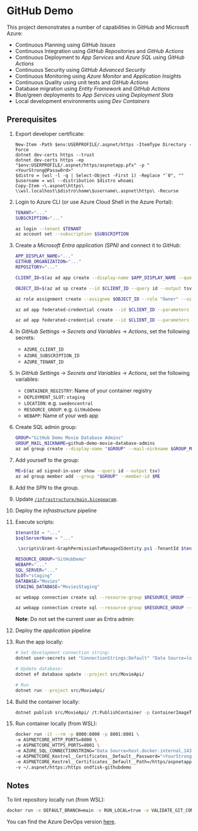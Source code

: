 # GitHub Demo

This project demonstrates a number of capabilities in GitHub and Microsoft Azure:

- Continuous Planning using _GitHub Issues_
- Continuous Integration using _GitHub Repositories_ and _GitHub Actions_
- Continuous Deployment to _App Services_ and _Azure SQL_ using _GitHub Actions_
- Continuous Security using _GitHub Advanced Security_
- Continuous Monitoring using _Azure Monitor_ and _Application Insights_
- Continuous Quality using unit tests and _GitHub Actions_
- Database migration using _Entity Framework_ and _GitHub Actions_
- Blue/green deployments to _App Services_ using _Deployment Slots_
- Local development environments using _Dev Containers_

## Prerequisites

1. Export developer certificate:

   ```pwsh
   New-Item -Path $env:USERPROFILE/.aspnet/https -ItemType Directory -Force
   dotnet dev-certs https --trust
   dotnet dev-certs https -ep "$env:USERPROFILE/.aspnet/https/aspnetapp.pfx" -p "<YourStrong@Passw0rd>"
   $distro = (wsl -l -q | Select-Object -First 1) -Replace "`0", ""
   $username = wsl --distribution $distro whoami
   Copy-Item ~\.aspnet\https\ \\wsl.localhost\$distro\home\$username\.aspnet\https\ -Recurse
   ```

1. Login to Azure CLI (or use Azure Cloud Shell in the Azure Portal):

   ```bash
   TENANT="..."
   SUBSCRIPTION="..."

   az login --tenant $TENANT
   az account set --subscription $SUBSCRIPTION
   ```

1. Create a _Microsoft Entra application (SPN)_ and connect it to _GitHub_:

   ```bash
   APP_DISPLAY_NAME="..."
   GITHUB_ORGANIZATION="..."
   REPOSITORY="..."

   CLIENT_ID=$(az ad app create --display-name $APP_DISPLAY_NAME --query appId --output tsv)

   OBJECT_ID=$(az ad sp create --id $CLIENT_ID --query id --output tsv)

   az role assignment create --assignee $OBJECT_ID --role "Owner" --scope "/subscriptions/$SUBSCRIPTION"

   az ad app federated-credential create --id $CLIENT_ID --parameters "{ \"name\": \"$GITHUB_ORGANIZATION-$REPOSITORY-Environment-Staging\", \"issuer\": \"https://token.actions.githubusercontent.com\", \"subject\": \"repo:$GITHUB_ORGANIZATION/$REPOSITORY:environment:Staging\", \"description\": \"Deploy to staging environment\", \"audiences\": [ \"api://AzureADTokenExchange\" ] }"

   az ad app federated-credential create --id $CLIENT_ID --parameters "{ \"name\": \"$GITHUB_ORGANIZATION-$REPOSITORY-Environment-Production\", \"description\": \"Deploy to production environment\", \"issuer\": \"https://token.actions.githubusercontent.com\", \"subject\": \"repo:$GITHUB_ORGANIZATION/$REPOSITORY:environment:Production\", \"audiences\": [ \"api://AzureADTokenExchange\" ] }"
   ```

1. In _GitHub Settings_ -> _Secrets and Variables_ -> _Actions_, set the following secrets:
   - `AZURE_CLIENT_ID`
   - `AZURE_SUBSCRIPTION_ID`
   - `AZURE_TENANT_ID`

1. In _GitHub Settings_ -> _Secrets and Variables_ -> _Actions_, set the following variables:
   - `CONTAINER_REGISTRY`: Name of your container registry
   - `DEPLOYMENT_SLOT`: `staging`
   - `LOCATION`: e.g. `swedencentral`
   - `RESOURCE_GROUP`: e.g. `GitHubDemo`
   - `WEBAPP`: Name of your web app

1. Create SQL admin group:

   ```bash
   GROUP="GitHub Demo Movie Database Admins"
   GROUP_MAIL_NICKNAME=github-demo-movie-database-admins
   az ad group create --display-name "$GROUP" --mail-nickname $GROUP_MAIL_NICKNAME
   ```

1. Add yourself to the group:

   ```bash
   ME=$(az ad signed-in-user show --query id --output tsv)
   az ad group member add --group "$GROUP" --member-id $ME
   ```

1. Add the _SPN_ to the group.
1. Update [`/infrastructure/main.bicepparam`](/infrastructure/main.bicepparam).
1. Deploy the _infrastructure_ pipeline
1. Execute scripts:

   ```powershell
   $tenantId = "..."
   $sqlServerName = "..."

   .\scripts\Grant-GraphPermissionToManagedIdentity.ps1 -TenantId $tenantId -IdentityName $sqlServerName -Permissions @("User.Read.All", "GroupMember.Read.All", "Application.Read.All")
   ```

   ```bash
   RESOURCE_GROUP="GitHubDemo"
   WEBAPP="..."
   SQL_SERVER="..."
   SLOT="staging"
   DATABASE="Movies"
   STAGING_DATABASE="MoviesStaging"

   az webapp connection create sql --resource-group $RESOURCE_GROUP --name $WEBAPP --slot $SLOT --target-resource-group $RESOURCE_GROUP --server $SQL_SERVER --database $STAGING_DATABASE --system-identity --client-type dotnet --connection $STAGING_DATABASE --new

   az webapp connection create sql --resource-group $RESOURCE_GROUP --name $WEBAPP --target-resource-group $RESOURCE_GROUP --server $SQL_SERVER --database $DATABASE --system-identity --client-type dotnet --connection $DATABASE --new
   ```

   **Note**: Do not set the current user as Entra admin:

1. Deploy the _application_ pipeline
1. Run the app locally:

   ```bash
   # Set development connection string:
   dotnet user-secrets set "ConnectionStrings:Default" "Data Source=localhost,1433;Initial Catalog=Movies;User ID=sa;Password=<YourStrong@Passw0rd>;TrustServerCertificate=True" --project src/MovieApi/

   # Update database:
   dotnet ef database update --project src/MovieApi/

   # Run
   dotnet run --project src/MovieApi/
   ```

1. Build the container locally:

   ```bash
   dotnet publish src/MovieApi/ /t:PublishContainer -p ContainerImageTags=latest
   ```

1. Run container locally (from WSL):

   ```bash
   docker run -it --rm -p 8000:8000 -p 8001:8001 \
   -e ASPNETCORE_HTTP_PORTS=8000 \
   -e ASPNETCORE_HTTPS_PORTS=8001 \
   -e AZURE_SQL_CONNECTIONSTRING="Data Source=host.docker.internal,1433;Initial Catalog=Movies;User ID=sa;Password=<YourStrong@Passw0rd>;TrustServerCertificate=True" \
   -e ASPNETCORE_Kestrel__Certificates__Default__Password="<YourStrong@Passw0rd>" \
   -e ASPNETCORE_Kestrel__Certificates__Default__Path=/https/aspnetapp.pfx \
   -v ~/.aspnet/https:/https ondfisk-githubdemo
   ```

## Notes

To lint repository locally run (from WSL):

```bash
docker run -e DEFAULT_BRANCH=main -e RUN_LOCAL=true -e VALIDATE_GIT_COMMITLINT=false -e VALIDATE_JSCPD=false -e VALIDATE_DOTNET_SLN_FORMAT_ANALYZERS=false -e VALIDATE_DOTNET_SLN_FORMAT_STYLE=false -e FIX_JSON_PRETTIER=true -e FIX_JSON=true -e FIX_YAML_PRETTIER=true -v .:/tmp/lint --rm ghcr.io/super-linter/super-linter:latest
```

You can find the Azure DevOps version [here](https://dev.azure.com/ondfisk/AzureDevOpsDemo).
